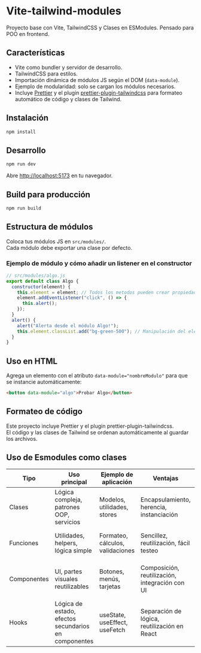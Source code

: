 # Vite-tailwind-modules

Proyecto base con Vite, TailwindCSS y Clases en ESModules. Pensado para POO en frontend.

## Características

- Vite como bundler y servidor de desarrollo.
- TailwindCSS para estilos.
- Importación dinámica de módulos JS según el DOM (`data-module`).
- Ejemplo de modularidad: solo se cargan los módulos necesarios.
- Incluye [Prettier](https://prettier.io/) y el plugin [prettier-plugin-tailwindcss](https://github.com/tailwindlabs/prettier-plugin-tailwindcss) para formateo automático de código y clases de Tailwind.

## Instalación

```bash
npm install
```

## Desarrollo

```bash
npm run dev
```

Abre [http://localhost:5173](http://localhost:5173) en tu navegador.

## Build para producción

```bash
npm run build
```

## Estructura de módulos

Coloca tus módulos JS en `src/modules/`.  
Cada módulo debe exportar una clase por defecto.

### Ejemplo de módulo y cómo añadir un listener en el constructor

```js
// src/modules/algo.js
export default class Algo {
  constructor(element) {
    this.element = element; // Todos los metodos pueden crear propiedades con "this" y acceder a ellas
    element.addEventListener("click", () => {
      this.alert();
    });
  }
  alert() {
    alert("Alerta desde el módulo Algo!");
    this.element.classList.add("bg-green-500"); // Manipulación del elemento: añade una clase de Tailwind
  }
}
```

## Uso en HTML

Agrega un elemento con el atributo `data-module="nombreModulo"` para que se instancie automáticamente:

```html
<button data-module="algo">Probar Algo</button>
```

## Formateo de código

Este proyecto incluye Prettier y el plugin prettier-plugin-tailwindcss.  
El código y las clases de Tailwind se ordenan automáticamente al guardar los archivos.

## Uso de Esmodules como clases

| Tipo        | Uso principal                                        | Ejemplo de aplicación            | Ventajas                                       | Desventajas                              |
| ----------- | ---------------------------------------------------- | -------------------------------- | ---------------------------------------------- | ---------------------------------------- |
| Clases      | Lógica compleja, patrones OOP, servicios             | Modelos, utilidades, stores      | Encapsulamiento, herencia, instanciación       | Verbosidad, menos idiomático en frontend |
| Funciones   | Utilidades, helpers, lógica simple                   | Formateo, cálculos, validaciones | Sencillez, reutilización, fácil testeo         | Menos adecuadas para lógica con estado   |
| Componentes | UI, partes visuales reutilizables                    | Botones, menús, tarjetas         | Composición, reutilización, integración con UI | Dependen de framework (React, Vue, etc.) |
| Hooks       | Lógica de estado, efectos secundarios en componentes | useState, useEffect, useFetch    | Separación de lógica, reutilización en React   | Específicos de React, no universales     |
